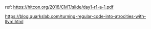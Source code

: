 





ref: https://hitcon.org/2016/CMT/slide/day1-r1-a-1.pdf

https://blog.quarkslab.com/turning-regular-code-into-atrocities-with-llvm.html

